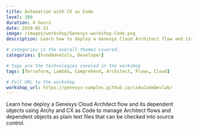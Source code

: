 ```yaml
---
title: Automation with CX as Code
level: 300
duration: 4 hours
date: 2020-05-31
image: /images/workshop/Genesys-workshop-Code.png
description: Learn how to deploy a Genesys Cloud Architect flow and its dependent objects

# categories is the overall themes covered. 
categories: [Fundmanetals, Developer]

# tags are the technologies covered in the workshop
tags: [Terraform, Lambda, Comprehend, Architect, Flows, Cloud]

# Full URL to the workshop
workshop_url: https://genesys-samples.github.io/cxAsCodeDevlab/
---
```


Learn how deploy a Genesys Cloud Architect flow and its dependent objects using Archy and CX as Code to manage Architect flows and dependent objects as plain text files that can be checked into source control.

